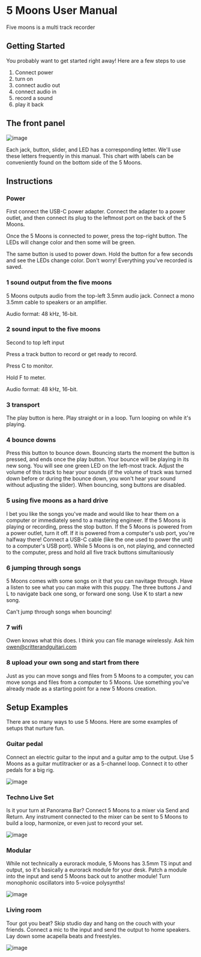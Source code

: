 # 5 Moons User Manual

Five moons is a multi track recorder

## Getting Started

You probably want to get started right away! Here are a few steps to use   
1. Connect power  
2. turn on  
3. connect audio out  
4. connect audio in  
5. record a sound  
6. play it back

## The front panel

![image](./5moonsRearSticker.png) 

Each jack, button, slider, and LED has a corresponding letter. We'll use these letters frequently in this manual. This chart with labels can be conveniently found on the bottom side of the 5 Moons.

## Instructions

### Power

First connect the USB-C power adapter. Connect the adapter to a power outlet, and then connect its plug to the leftmost port on the back of the 5 Moons. 

Once the 5 Moons is connected to power, press the top-right button. The LEDs will change color and then some will be green. 

The same button is used to power down. Hold the button for a few seconds and see the LEDs change color. Don't worry! Everything you've recorded is saved.

### 1 sound output from the five moons

5 Moons outputs audio from the top-left 3.5mm audio jack. Connect a mono 3.5mm cable to speakers or an amplifier. 

Audio format: 48 kHz, 16-bit.

### 2 sound input to the five moons

Second to top left input 

Press a track button to record or get ready to record.

Press C to monitor.

Hold F to meter. 

Audio format: 48 kHz, 16-bit.

### 3 transport

The play button is here. Play straight or in a loop. Turn looping on while it's playing.

### 4 bounce downs 

Press this button to bounce down. Bouncing starts the moment the button is pressed, and ends once the play button. Your bounce will be playing in its new song. You will see one green LED on the left-most track. Adjust the volume of this track to hear your sounds (if the volume of track was turned down before or during the bounce down, you won't hear your sound without adjusting the slider).
When bouncing, song buttons are disabled.

### 5 using five moons as a hard drive 

I bet you like the songs you've made and would like to hear them on a computer or immediately send to a mastering engineer. If the 5 Moons is playing or recording, press the stop button. If the 5 Moons is powered from a power outlet, turn it off. If it is powered from a computer's usb port, you're halfway there! Connect a USB-C cable (like the one used to power the unit) to a computer's USB port). While 5 Moons is on, not playing, and connected to the computer, press and hold all five track buttons simultaniously 

### 6 jumping through songs


5 Moons comes with some songs on it that you can navitage through. Have a listen to see what you can make with this puppy. The three buttons J and L to navigate back one song, or forward one song. Use K to start a new song. 

Can't jump through songs when bouncing!

### 7 wifi

Owen knows what this does. I think you can file manage wirelessly. Ask him owen@critterandguitari.com

### 8 upload your own song and start from there

Just as you can move songs and files from 5 Moons to a computer, you can move songs and files from a computer to 5 Moons. Use something you've already made as a starting point for a new 5 Moons creation. 

## Setup Examples

There are so many ways to use 5 Moons. Here are some examples of setups that nurture fun.

### Guitar pedal

Connect an electric guitar to the input and a guitar amp to the output. Use 5 Moons as a guitar mutlitracker or as a 5-channel loop. Connect it to other pedals for a big rig.

![image](./5moonsAsGuitarPedal.png) 

### Techno Live Set

Is it your turn at Panorama Bar? Connect 5 Moons to a mixer via Send and Return. Any instrument connected to the mixer can be sent to 5 Moons to build a loop, harmonize, or even just to record your set.

![image](./5moonsTechno.png) 

### Modular

While not technically a eurorack module, 5 Moons has 3.5mm TS input and output, so it's basically a eurorack module for your desk. Patch a module into the input and send 5 Moons back out to another module! Turn monophonic oscillators into 5-voice polysynths! 

![image](./5moonsModular.png) 

### Living room

Tour got you beat? Skip studio day and hang on the couch with your friends. Connect a mic to the input and send the output to home speakers. Lay down some acapella beats and freestyles. 

![image](./5moonsInLivingRoom.png) 

